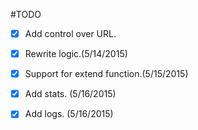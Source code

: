 #TODO
- [x] Add control over URL.

- [x] Rewrite logic.(5/14/2015)

- [x] Support for extend function.(5/15/2015)

- [x] Add stats. (5/16/2015)

- [x] Add logs. (5/16/2015)
